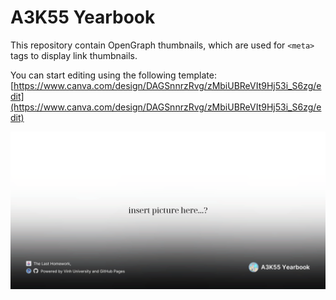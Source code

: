 # A3K55 Yearbook

This repository contain OpenGraph thumbnails, which are used for `<meta>` tags to display link thumbnails.

You can start editing using the following template:
[https://www.canva.com/design/DAGSnnrzRvg/zMbiUBReVIt9Hj53i_S6zg/edit](https://www.canva.com/design/DAGSnnrzRvg/zMbiUBReVIt9Hj53i_S6zg/edit)

![template](template.png)
